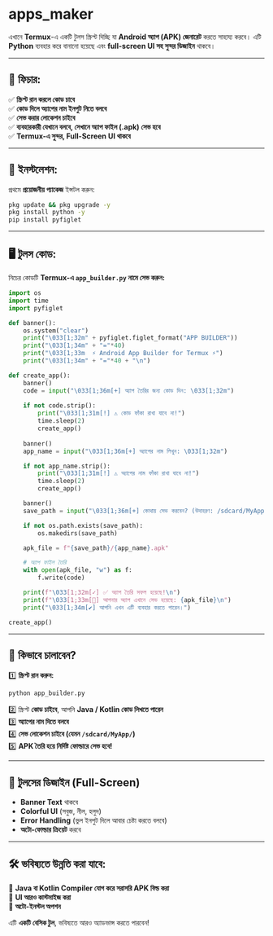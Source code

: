 # apps_maker

এখানে **Termux**-এ একটি টুলস স্ক্রিপ্ট দিচ্ছি যা **Android অ্যাপ (APK) জেনারেট** করতে সাহায্য করবে। এটি **Python** ব্যবহার করে বানানো হয়েছে এবং **full-screen UI সহ সুন্দর ডিজাইন** থাকবে।  

---

## **📌 ফিচার:**  
✅ **স্ক্রিপ্ট রান করলে কোড চাবে**  
✅ **কোড দিলে অ্যাপের নাম ইনপুট নিতে বলবে**  
✅ **সেভ করার লোকেশন চাইবে**  
✅ **ব্যবহারকারী যেখানে বলবে, সেখানে অ্যাপ ফাইল (.apk) সেভ হবে**  
✅ **Termux-এ সুন্দর, Full-Screen UI থাকবে**  

---

## **🔧 ইনস্টলেশন:**  
প্রথমে **প্রয়োজনীয় প্যাকেজ** ইন্সটল করুন:  
```bash
pkg update && pkg upgrade -y
pkg install python -y
pip install pyfiglet
```

---

## **🖥️ টুলস কোড:**  
নিচের কোডটি **Termux-এ `app_builder.py` নামে সেভ করুন:**  
```python
import os
import time
import pyfiglet

def banner():
    os.system("clear")
    print("\033[1;32m" + pyfiglet.figlet_format("APP BUILDER"))
    print("\033[1;34m" + "="*40)
    print("\033[1;33m  ⚡ Android App Builder for Termux ⚡")
    print("\033[1;34m" + "="*40 + "\n")

def create_app():
    banner()
    code = input("\033[1;36m[+] অ্যাপ তৈরির জন্য কোড দিন: \033[1;32m")
    
    if not code.strip():
        print("\033[1;31m[!] ⚠️ কোড ফাঁকা রাখা যাবে না!")
        time.sleep(2)
        create_app()
    
    banner()
    app_name = input("\033[1;36m[+] অ্যাপের নাম লিখুন: \033[1;32m")

    if not app_name.strip():
        print("\033[1;31m[!] ⚠️ অ্যাপের নাম ফাঁকা রাখা যাবে না!")
        time.sleep(2)
        create_app()

    banner()
    save_path = input("\033[1;36m[+] কোথায় সেভ করবেন? (উদাহরণ: /sdcard/MyApp): \033[1;32m")

    if not os.path.exists(save_path):
        os.makedirs(save_path)

    apk_file = f"{save_path}/{app_name}.apk"

    # অ্যাপ ফাইল তৈরি
    with open(apk_file, "w") as f:
        f.write(code)

    print(f"\033[1;32m[✓] ✅ অ্যাপ তৈরি সফল হয়েছে!\n")
    print(f"\033[1;33m[💾] আপনার অ্যাপ এখানে সেভ হয়েছে: {apk_file}\n")
    print("\033[1;34m[✔] আপনি এখন এটি ব্যবহার করতে পারেন।")

create_app()
```

---

## **📂 কিভাবে চালাবেন?**  
1️⃣ **স্ক্রিপ্ট রান করুন:**  
```bash
python app_builder.py
```  
2️⃣ স্ক্রিপ্ট **কোড চাইবে**, আপনি **Java / Kotlin কোড লিখতে পারেন**  
3️⃣ **অ্যাপের নাম দিতে বলবে**  
4️⃣ **সেভ লোকেশন চাইবে (যেমন `/sdcard/MyApp/`)**  
5️⃣ **APK তৈরি হয়ে নির্দিষ্ট ফোল্ডারে সেভ হবে!**  

---

## **🎨 টুলসের ডিজাইন (Full-Screen)**  
- **Banner Text** থাকবে  
- **Colorful UI** (সবুজ, নীল, হলুদ)  
- **Error Handling** (ভুল ইনপুট দিলে আবার চেষ্টা করতে বলবে)  
- **অটো-ফোল্ডার ক্রিয়েট** করবে  

---

## **🛠️ ভবিষ্যতে উন্নতি করা যাবে:**  
🔹 **Java বা Kotlin Compiler যোগ করে সরাসরি APK বিল্ড করা**  
🔹 **UI আরও কাস্টমাইজ করা**  
🔹 **অটো-ইনস্টল অপশন**  

এটি **একটি বেসিক টুল**, ভবিষ্যতে আরও অ্যাডভান্স করতে পারবেন!
